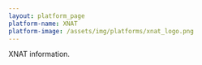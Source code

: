 ```yaml
---
layout: platform_page
platform-name: XNAT
platform-image: /assets/img/platforms/xnat_logo.png
---
```


XNAT information.